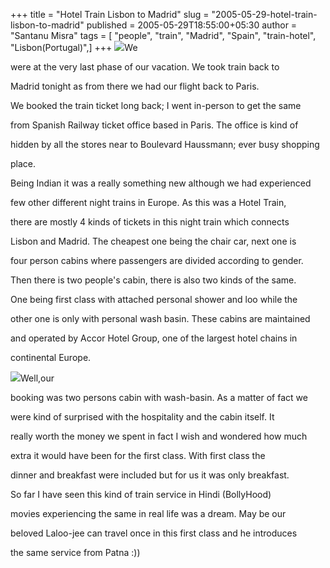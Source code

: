 +++
title = "Hotel Train Lisbon to Madrid"
slug = "2005-05-29-hotel-train-lisbon-to-madrid"
published = 2005-05-29T18:55:00+05:30
author = "Santanu Misra"
tags = [ "people", "train", "Madrid", "Spain", "train-hotel", "Lisbon(Portugal)",]
+++
[![](../images/thumbnails/2005-05-29-hotel-train-lisbon-to-madrid-P1010026.JPG)](../images/2005-05-29-hotel-train-lisbon-to-madrid-P1010026.JPG)We
were at the very last phase of our vacation. We took train back to
Madrid tonight as from there we had our flight back to Paris.

  

We booked the train ticket long back; I went in-person to get the same
from Spanish Railway ticket office based in Paris. The office is kind of
hidden by all the stores near to Boulevard Haussmann; ever busy shopping
place.

Being Indian it was a really something new although we had experienced
few other different night trains in Europe. As this was a Hotel Train,
there are mostly 4 kinds of tickets in this night train which connects
Lisbon and Madrid. The cheapest one being the chair car, next one is
four person cabins where passengers are divided according to gender.
Then there is two people's cabin, there is also two kinds of the same.
One being first class with attached personal shower and loo while the
other one is only with personal wash basin. These cabins are maintained
and operated by Accor Hotel Group, one of the largest hotel chains in
continental Europe.

[![](../images/thumbnails/2005-05-29-hotel-train-lisbon-to-madrid-P1010027.JPG)](../images/2005-05-29-hotel-train-lisbon-to-madrid-P1010027.JPG)Well,our
booking was two persons cabin with wash-basin. As a matter of fact we
were kind of surprised with the hospitality and the cabin itself. It
really worth the money we spent in fact I wish and wondered how much
extra it would have been for the first class. With first class the
dinner and breakfast were included but for us it was only breakfast.

So far I have seen this kind of train service in Hindi (BollyHood)
movies experiencing the same in real life was a dream. May be our
beloved Laloo-jee can travel once in this first class and he introduces
the same service from Patna :))
